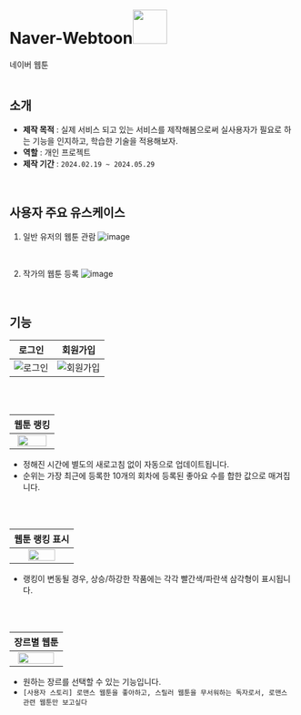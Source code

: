 # Naver-Webtoon<img src="https://github.com/joohee56/Naver-Webtoon/assets/83942393/1e8027e1-2b5e-4673-9577-4bcb98c89622" width="60px">
네이버 웹툰</br>
</br>

## 소개
* **제작 목적** : 실제 서비스 되고 있는 서비스를 제작해봄으로써 실사용자가 필요로 하는 기능을 인지하고, 학습한 기술을 적용해보자.
* **역할** : 개인 프로젝트
* **제작 기간** : `2024.02.19 ~ 2024.05.29`
</br>

## 사용자 주요 유스케이스
1. 일반 유저의 웹툰 관람
![image](https://github.com/joohee56/Naver-Webtoon/assets/83942393/8bcb518e-7e38-4ec9-889a-992a53403381)
</br>

2. 작가의 웹툰 등록
![image](https://github.com/joohee56/Naver-Webtoon/assets/83942393/f1ad6e8c-fa62-46d8-b139-1fb9d3e97670)
</br>

## 기능
|로그인|회원가입|
|:----:|:----:|
|![로그인](https://github.com/joohee56/Naver-Webtoon/assets/83942393/0c5d274b-1f8f-462d-83ed-c99c95f50dca)|![회원가입](https://github.com/joohee56/Naver-Webtoon/assets/83942393/fefb085d-3c4d-4b68-8a12-5e3afec33120)|
</br>
</br>

|웹툰 랭킹|
|:----:|
|<img src="https://github.com/joohee56/Naver-Webtoon/assets/83942393/64cef909-ee59-467e-b6d3-949157465180" width="90%">|
- 정해진 시간에 별도의 새로고침 없이 자동으로 업데이트됩니다.
- 순위는 가장 최근에 등록한 10개의 회차에 등록된 좋아요 수를 합한 값으로 매겨집니다.
</br>
</br>

|웹툰 랭킹 표시|
|:----:|
|<img src="https://github.com/joohee56/Naver-Webtoon/assets/83942393/2ff2a08d-6c38-44ac-9790-7097d2ebc0e2" width="70%">|
- 랭킹이 변동될 경우, 상승/하강한 작품에는 각각 빨간색/파란색 삼각형이 표시됩니다.
</br>
</br>

|장르별 웹툰|
|:----:|
|<img src="https://github.com/joohee56/Naver-Webtoon/assets/83942393/e6738934-4678-4faf-b9e4-52dbf1e4cbde" width="90%">|
- 원하는 장르를 선택할 수 있는 기능입니다.
- `[사용자 스토리] 로맨스 웹툰을 좋아하고, 스릴러 웹툰을 무서워하는 독자로서, 로맨스 관련 웹툰만 보고싶다`
</br>
</br>





